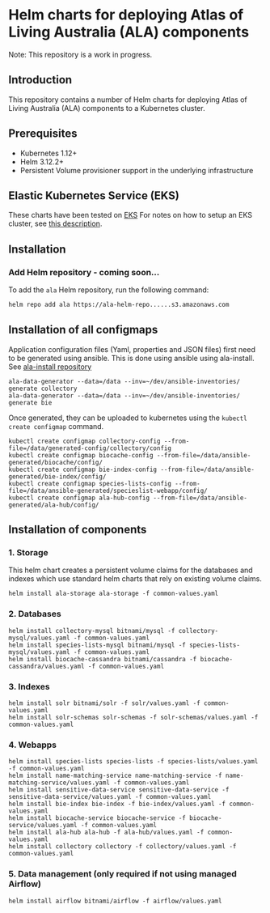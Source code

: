 # Helm charts for deploying Atlas of Living Australia (ALA) components

Note: This repository is a work in progress.

## Introduction

This repository contains a number of Helm charts for deploying Atlas of Living Australia (ALA) components
to a Kubernetes cluster. 

## Prerequisites

- Kubernetes 1.12+
- Helm 3.12.2+
- Persistent Volume provisioner support in the underlying infrastructure

## Elastic Kubernetes Service (EKS)

These charts have been tested on [EKS](https://docs.aws.amazon.com/eks/latest/userguide/what-is-eks.html)
For notes on how to setup an EKS cluster, see [this description](../terraform-v0/eks/EKS.md).

## Installation

### Add Helm repository - coming soon...

To add the `ala` Helm repository, run the following command:

```bash        
helm repo add ala https://ala-helm-repo......s3.amazonaws.com
```

## Installation of all configmaps

Application configuration files (Yaml, properties and JSON files) first need to be generated using ansible.
This is done using ansible using ala-install. 
See [ala-install repository](https://github.com/AtlasOfLivingAustralia/ala-install/tree/master/utils) 

```shell
ala-data-generator --data=/data --inv=~/dev/ansible-inventories/ generate collectory
ala-data-generator --data=/data --inv=~/dev/ansible-inventories/ generate bie
```

Once generated, they can be uploaded to kubernetes using the `kubectl create configmap` command.

```shell
kubectl create configmap collectory-config --from-file=/data/generated-config/collectory/config
kubectl create configmap biocache-config --from-file=/data/ansible-generated/biocache/config/
kubectl create configmap bie-index-config --from-file=/data/ansible-generated/bie-index/config/
kubectl create configmap species-lists-config --from-file=/data/ansible-generated/specieslist-webapp/config/
kubectl create configmap ala-hub-config --from-file=/data/ansible-generated/ala-hub/config/
```

## Installation of components

### 1. Storage

This helm chart creates a persistent volume claims for the databases and indexes which
use standard helm charts that rely on existing volume claims. 

```shell
helm install ala-storage ala-storage -f common-values.yaml
```

### 2. Databases

```shell
helm install collectory-mysql bitnami/mysql -f collectory-mysql/values.yaml -f common-values.yaml
helm install species-lists-mysql bitnami/mysql -f species-lists-mysql/values.yaml -f common-values.yaml
helm install biocache-cassandra bitnami/cassandra -f biocache-cassandra/values.yaml -f common-values.yaml
```

### 3. Indexes
```shell
helm install solr bitnami/solr -f solr/values.yaml -f common-values.yaml
helm install solr-schemas solr-schemas -f solr-schemas/values.yaml -f common-values.yaml
```
 
### 4. Webapps
```shell
helm install species-lists species-lists -f species-lists/values.yaml -f common-values.yaml
helm install name-matching-service name-matching-service -f name-matching-service/values.yaml -f common-values.yaml
helm install sensitive-data-service sensitive-data-service -f sensitive-data-service/values.yaml -f common-values.yaml
helm install bie-index bie-index -f bie-index/values.yaml -f common-values.yaml
helm install biocache-service biocache-service -f biocache-service/values.yaml -f common-values.yaml
helm install ala-hub ala-hub -f ala-hub/values.yaml -f common-values.yaml
helm install collectory collectory -f collectory/values.yaml -f common-values.yaml
```

### 5. Data management (only required if not using managed Airflow)
```shell
helm install airflow bitnami/airflow -f airflow/values.yaml
```
